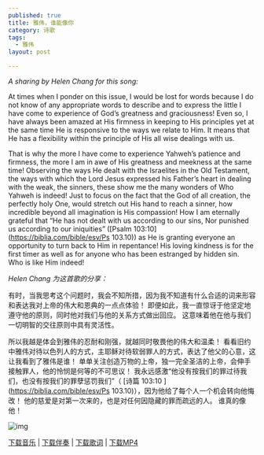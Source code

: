 ```yaml
---
published: true
title: 雅伟，谁能像你
category: 诗歌
tags:
  - 雅伟
layout: post

---
```


*A sharing by Helen Chang for this song:*

At times when I ponder on this issue, I would be lost for words because I do not know of any appropriate words to describe  and to express the little I have come to experience of God’s greatness  and graciousness! Even so, I have always been amazed at His firmness in  keeping to His principles yet at the same time He is responsive to the  ways we relate to Him. It means that He has a flexibility within the  principle of His all wise dealings with us.

That is why the more I have come to experience Yahweh’s patience and  firmness, the more I am in awe of His greatness and meekness at the same time! Observing the ways He dealt with the Israelites in the Old  Testament, the ways with which the Lord Jesus expressed his Father’s  heart in dealing with the weak, the sinners, these show me the many  wonders of Who Yahweh is indeed! Just to focus on the fact that the God  of all creation, the perfectly holy One, would stretch out His hand to  reach a sinner, how incredible beyond all imagination is His compassion! How I am eternally grateful that “He has not dealt with us according to our sins, Nor punished us according to our iniquities” ([Psalm 103:10](https://biblia.com/bible/esv/Ps 103.10)) as He is granting everyone an opportunity to turn back to Him in  repentance! His loving kindness is for the first timer as well as for  anyone who has been estranged by hidden sin. Who is like Him indeed!

*Helen Chang 为这首歌的分享：*

有时，当我思考这个问题时，我会不知所措，因为我不知道有什么合适的词来形容和表达我对上帝的伟大和恩典的一点点体验！  即便如此，我一直惊讶于他坚定地遵守他的原则，同时他对我们与他的关系方式做出回应。  这意味着他在他与我们一切明智的交往原则中具有灵活性。 

所以我越是体会到雅伟的忍耐和刚强，就越同时敬畏他的伟大和温柔！ 看看旧约中雅伟对待以色列人的方式，主耶稣对待软弱罪人的方式，表达了他父的心意，这让我看到了雅伟是谁！  单单关注创造万物的上帝，独一完全圣洁的上帝，会伸手接触罪人，他的怜悯是何等的不可思议！  我永远感激“他没有按我们的罪过待我们，也没有按我们的罪孽惩罚我们”（ [诗篇 103:10 ](https://biblia.com/bible/esv/Ps 103.10)），因为他给了每个人一个机会转向他悔改！ 他的慈爱是对第一次来的，也是对任何因隐藏的罪而疏远的人。 谁真的像他！ 

![img](http://christiandiscipleschurch.org/sites/default/files/music/sheet/R0295.png)

[下载音乐](http://christiandiscipleschurch.org/sites/default/files/music/mp3/D0295.mp3) | [下载伴奏](http://christiandiscipleschurch.org/sites/default/files/music/mp3/D0295i.mp3) | [下载歌词](http://christiandiscipleschurch.org/sites/default/files/music/pdf/D0295.pdf) | [下载MP4](http://christiandiscipleschurch.org/sites/default/files/music/mp4/D0295.mp4)

